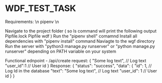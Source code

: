 # WDF_TEST_TASK
Requirements: \n
  pipenv \n
 
Navigate to the project folder ( so ls command will print the following output Pipfile.lock Pipfile wdf )
Run the "pipenv shell" comamnd 
Install all dependencies with "pipenv install" command
Naviagte to the wgf directory 
Run the server with "python3 manage.py runserver" or "python manage.py runserver" depending on PATH variable on your system 

Functional ednpoint - /api/create
request: 
{
  "Some log text", // Log text
  "user_id":1 // User id
}
Response:
{
    "status": "success",
    "data": {
        "id": 1, // Log Id in the database
        "text": "Some log text", // Log text
        "user_id": 1 // User id
    }
}
